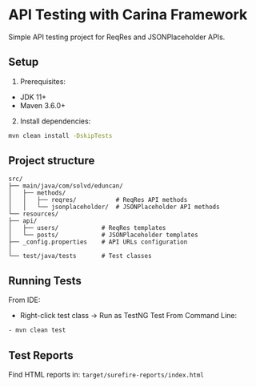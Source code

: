 # API Testing with Carina Framework

Simple API testing project for ReqRes and JSONPlaceholder APIs.

## Setup

1. Prerequisites:
- JDK 11+
- Maven 3.6.0+

2. Install dependencies:
```bash
mvn clean install -DskipTests
```

## Project structure
```text
src/
├── main/java/com/solvd/eduncan/
│   ├── methods/
│   │   ├── reqres/           # ReqRes API methods
│   │   └── jsonplaceholder/  # JSONPlaceholder API methods
└── resources/
├── api/
│   ├── users/            # ReqRes templates
│   └── posts/            # JSONPlaceholder templates
├── _config.properties    # API URLs configuration
│    
└── test/java/tests       # Test classes
```

## Running Tests
From IDE:
- Right-click test class -> Run as TestNG Test
From Command Line:
```bash
- mvn clean test
```

## Test Reports
Find HTML reports in: `target/surefire-reports/index.html`